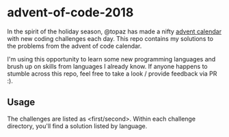 # advent-of-code-2018

In the spirit of the holiday season, @topaz has made a nifty [advent calendar](https://adventofcode.com) with new coding challenges each day.  This repo contains my solutions to the problems from the advent of code calendar.

I'm using this opportunity to learn some new programming languages and brush up on skills from languages I already know.  If anyone happens to stumble across this repo, feel free to take a look / provide feedback via PR :).

## Usage

The challenges are listed as <daynumber><first/second>.  Within each challenge directory, you'll find a solution listed by language.
